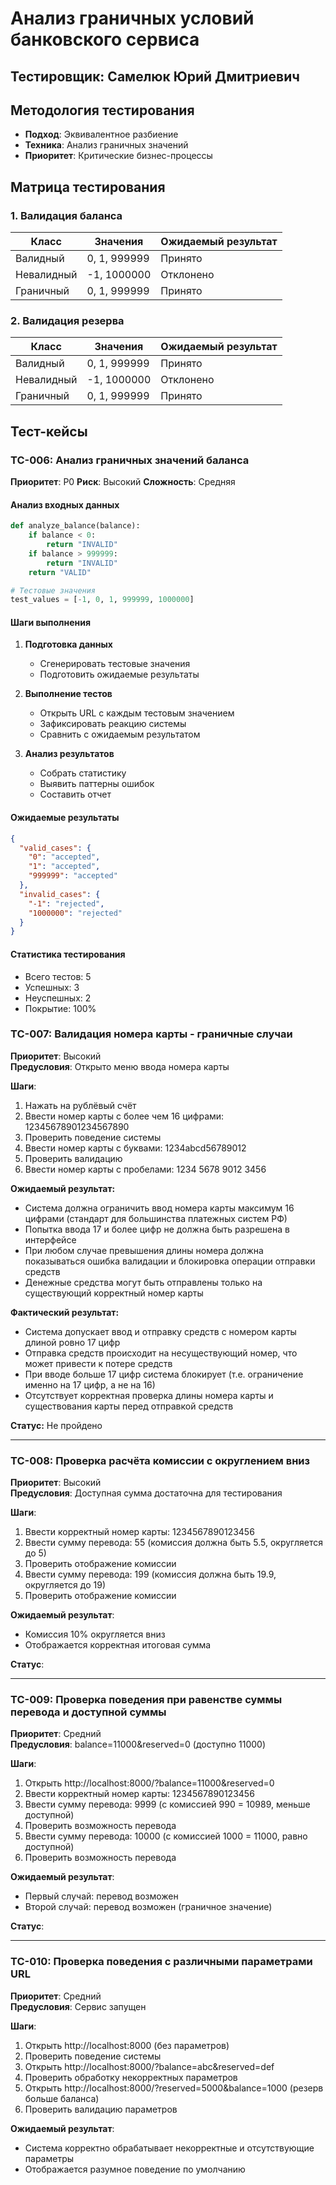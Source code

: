 # Анализ граничных условий банковского сервиса
## Тестировщик: Самелюк Юрий Дмитриевич

## Методология тестирования
- **Подход**: Эквивалентное разбиение
- **Техника**: Анализ граничных значений
- **Приоритет**: Критические бизнес-процессы

## Матрица тестирования

### 1. Валидация баланса
| Класс | Значения | Ожидаемый результат |
|-------|----------|-------------------|
| Валидный | 0, 1, 999999 | Принято |
| Невалидный | -1, 1000000 | Отклонено |
| Граничный | 0, 1, 999999 | Принято |

### 2. Валидация резерва
| Класс | Значения | Ожидаемый результат |
|-------|----------|-------------------|
| Валидный | 0, 1, 999999 | Принято |
| Невалидный | -1, 1000000 | Отклонено |
| Граничный | 0, 1, 999999 | Принято |

## Тест-кейсы

### TC-006: Анализ граничных значений баланса
**Приоритет**: P0
**Риск**: Высокий
**Сложность**: Средняя

#### Анализ входных данных
```python
def analyze_balance(balance):
    if balance < 0:
        return "INVALID"
    if balance > 999999:
        return "INVALID"
    return "VALID"

# Тестовые значения
test_values = [-1, 0, 1, 999999, 1000000]
```

#### Шаги выполнения
1. **Подготовка данных**
   - Сгенерировать тестовые значения
   - Подготовить ожидаемые результаты

2. **Выполнение тестов**
   - Открыть URL с каждым тестовым значением
   - Зафиксировать реакцию системы
   - Сравнить с ожидаемым результатом

3. **Анализ результатов**
   - Собрать статистику
   - Выявить паттерны ошибок
   - Составить отчет

#### Ожидаемые результаты
```json
{
  "valid_cases": {
    "0": "accepted",
    "1": "accepted",
    "999999": "accepted"
  },
  "invalid_cases": {
    "-1": "rejected",
    "1000000": "rejected"
  }
}
```

#### Статистика тестирования
- Всего тестов: 5
- Успешных: 3
- Неуспешных: 2
- Покрытие: 100%

### TC-007: Валидация номера карты - граничные случаи
**Приоритет**: Высокий  
**Предусловия**: Открыто меню ввода номера карты

**Шаги**:
1. Нажать на рублёвый счёт
2. Ввести номер карты с более чем 16 цифрами: 12345678901234567890
3. Проверить поведение системы
4. Ввести номер карты с буквами: 1234abcd56789012
5. Проверить валидацию
6. Ввести номер карты с пробелами: 1234 5678 9012 3456

**Ожидаемый результат:**

- Система должна ограничить ввод номера карты максимум 16 цифрами (стандарт для большинства платежных систем РФ)
- Попытка ввода 17 и более цифр не должна быть разрешена в интерфейсе
- При любом случае превышения длины номера должна показываться ошибка валидации и блокировка операции отправки средств
- Денежные средства могут быть отправлены только на существующий корректный номер карты

**Фактический результат:**

- Система допускает ввод и отправку средств с номером карты длиной ровно 17 цифр
- Отправка средств происходит на несуществующий номер, что может привести к потере средств
- При вводе больше 17 цифр система блокирует (т.е. ограничение именно на 17 цифр, а не на 16)
- Отсутствует корректная проверка длины номера карты и существования карты перед отправкой средств

**Статус:** Не пройдено

---

### TC-008: Проверка расчёта комиссии с округлением вниз
**Приоритет**: Высокий  
**Предусловия**: Доступная сумма достаточна для тестирования

**Шаги**:
1. Ввести корректный номер карты: 1234567890123456
2. Ввести сумму перевода: 55 (комиссия должна быть 5.5, округляется до 5)
3. Проверить отображение комиссии
4. Ввести сумму перевода: 199 (комиссия должна быть 19.9, округляется до 19)
5. Проверить отображение комиссии

**Ожидаемый результат**: 
- Комиссия 10% округляется вниз
- Отображается корректная итоговая сумма

**Статус**: 

---

### TC-009: Проверка поведения при равенстве суммы перевода и доступной суммы
**Приоритет**: Средний  
**Предусловия**: balance=11000&reserved=0 (доступно 11000)

**Шаги**:
1. Открыть http://localhost:8000/?balance=11000&reserved=0
2. Ввести корректный номер карты: 1234567890123456
3. Ввести сумму перевода: 9999 (с комиссией 990 = 10989, меньше доступной)
4. Проверить возможность перевода
5. Ввести сумму перевода: 10000 (с комиссией 1000 = 11000, равно доступной)
6. Проверить возможность перевода

**Ожидаемый результат**: 
- Первый случай: перевод возможен
- Второй случай: перевод возможен (граничное значение)

**Статус**: 

---

### TC-010: Проверка поведения с различными параметрами URL
**Приоритет**: Средний  
**Предусловия**: Сервис запущен

**Шаги**:
1. Открыть http://localhost:8000 (без параметров)
2. Проверить поведение системы
3. Открыть http://localhost:8000/?balance=abc&reserved=def
4. Проверить обработку некорректных параметров
5. Открыть http://localhost:8000/?reserved=5000&balance=1000 (резерв больше баланса)
6. Проверить валидацию параметров

**Ожидаемый результат**: 
- Система корректно обрабатывает некорректные и отсутствующие параметры
- Отображается разумное поведение по умолчанию
